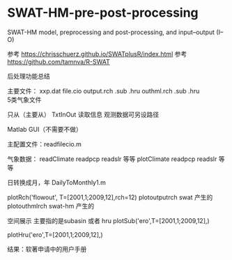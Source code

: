 # SWAT-HM-pre-post-processing
SWAT-HM model, preprocessing and post-processing, and input–output (I–O)

参考 https://chrisschuerz.github.io/SWATplusR/index.html
参考 https://github.com/tamnva/R-SWAT

后处理功能总结

主要文件： 
xxp.dat
file.cio
output.rch .sub .hru
outhml.rch .sub .hru  
5类气象文件

只从（主要从） TxtInOut 读取信息
观测数据可另设路径

Matlab GUI（不需要不做）

主配置文件：readfilecio.m

气象数据：
readClimate
readpcp readslr 等等
plotClimate
readpcp readslr 等等

日转换成月，年 DailyToMonthly1.m

plotRch('flowout', T=[2001,1;2009,12],rch=12)
   plotoutputrch swat 产生的
   plotouthmlrch swat-hm 产生的
   
空间展示 主要指的是subasin 或者 hru
plotSub('ero',T=[2001,1;2009,12],)

plotHru('ero',T=[2001,1;2009,12],)

结果：软著申请中的用户手册
